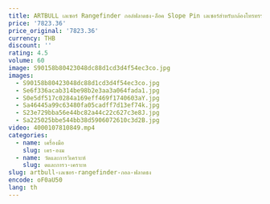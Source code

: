```yaml
---
title: ARTBULL เลเซอร์ Rangefinder กอล์ฟลาดธง-ล็อค Slope Pin เลเซอร์สําหรับกล้องโทรทรรศน์ล่าสัตว์ 650m
price: '7823.36'
price_original: '7823.36'
currency: THB
discount: ''
rating: 4.5
volume: 60
image: S90158b80423048dc88d1cd3d4f54ec3co.jpg
images:
  - S90158b80423048dc88d1cd3d4f54ec3co.jpg
  - Se6f336acab314be98b2e3aa3a064fada1.jpg
  - S0e5df517c0284a169eff469f1740603aY.jpg
  - Sa46445a99c63480fa05cadff7d13ef74k.jpg
  - S23e729bba56e44bc82a44c22c627c3e8J.jpg
  - Sa225025bbe544bb38d5906072610c3d2B.jpg
video: 4000107810849.mp4
categories:
  - name: เครื่องมือ
    slug: เคร-องม
  - name: วัดและการวิเคราะห์
    slug: ดและการว-เคราะห
slug: artbull-เลเซอร-rangefinder-กอล-ฟลาดธง
encode: oF0aU50
lang: th
---
```

  